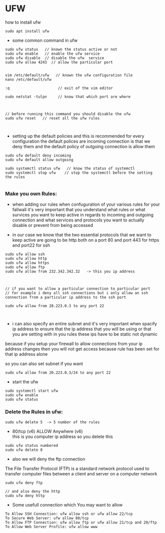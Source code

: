 # UFW 

how to install ufw 
```
sudo apt install ufw
```

- some common command in ufw

```
sudo ufw status   // known the status active or not 
sudo ufw enable   // enable the ufw service
sudo ufw disable  // disable the ufw  service
sudo ufw allow 4243  // allow the particular port 


vim /etc/default/ufw   // known the ufw configuration file 
nano /etc/default/ufw

:q                      // exit of the vim editor 

sudo netstat -tulpn     // know that which port are where 



// before running this command you should disable the ufw 
sudo ufw reset   // reset all the ufw rules 



```

- setting up the default policies and this is recommended for every configuration the default polices are incoming connection is that we deny them and the default policy of outgoing connection is allow them 


```
sudo ufw default deny incoming 
sudo ufw default allow outgoing 

sudo systemctl status ufw   // know the status of systemctl 
sudo systemctl stop ufw    // stop the systemctl before the setting the rules 


```

### Make you own Rules: 

- when adding our rules when confuguration of your various rules for your fallwall it's very important that you understand what rules or what survices you want to keep active 
in regards to incoming and outgoing connection and what services and protocols you want to actually disable or prevent from being accessed 

- in our case we know that the two essential protocols that we want to keep active are going to be http both on a port 80 and port 443 for https and port22 for ssh 


```
sudo ufw allow ssh
sudo ufw allow http
sudo ufw allow https 
sudo ufw allow ftp 
sudo ufw allow from 232.342.342.32   -> this you ip address 



// if you want to allow a particular connection to particular port 
// for example i deny all ssh connections but i only allow an ssh connection from a particular ip address to the ssh port 

sudo ufw allow from 20.223.0.3 to any port 22



```

- i can also specify an entire subnet and it's very important when spacify ip address to ensure that the ip address that you will be using or that you are setting with in you rules these ips have to be static not dynamic 

because if you setup your firewall to allow connections from your ip address changes then you will not get access because rule has been set for that ip address alone 

so you can also set subnet if you want 

```
sudo ufw allow from 20.223.0.3/24 to any port 22
```



- start the ufw 

```
sudo systemctl start ufw
sudo ufw enable 
sudo ufw status
```


### Delete the Rules in ufw: 

```
sudo ufw delete 5  -> 5 number of the rules 
```

- 80/tcp (v6)                ALLOW       Anywhere (v6)  
this is you computer ip address so you delete this 

```
sudo ufw status numbered
sudo ufw delete 8
```


- also we will deny the ftp connection 

The File Transfer Protocol (FTP) is a standard network protocol used to transfer computer files between a client and server on a computer network

```
sudo ufw deny ftp

// and also deny the http 
sudo ufw deny http
```

- Some usefull connection which You may want to allow
```
To Allow SSH Connection: ufw allow ssh or ufw allow 22/tcp
To Secure Web Server: ufw allow 80/tcp
To Allow FTP Connection: ufw allow ftp or ufw allow 21/tcp and 20/ftp
To Allow Web Server Profile: ufw allow www
```
